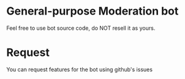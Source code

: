 # General-purpose Moderation bot

Feel free to use bot source code, do NOT resell it as yours.


# Request
You can request features for the bot using github's issues
